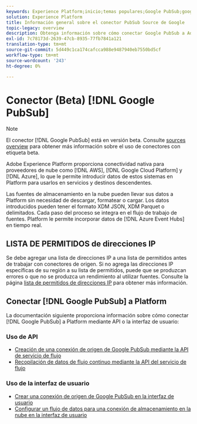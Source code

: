 ```yaml
---
keywords: Experience Platform;inicio;temas populares;Google PubSub;google pubsub
solution: Experience Platform
title: Información general sobre el conector PubSub Source de Google
topic-legacy: overview
description: Obtenga información sobre cómo conectar Google PubSub a Adobe Experience Platform mediante API o la interfaz de usuario.
exl-id: 7c78173d-2639-47cb-8935-77fb7841a121
translation-type: tm+mt
source-git-commit: 5d449c1ca174cafcca988e9487940eb7550bd5cf
workflow-type: tm+mt
source-wordcount: '243'
ht-degree: 0%

---
```


# Conector (Beta) [!DNL Google PubSub]

>[!NOTE]
>
>El conector [!DNL Google PubSub] está en versión beta. Consulte [sources overview](../../home.md#terms-and-conditions) para obtener más información sobre el uso de conectores con etiqueta beta.

Adobe Experience Platform proporciona conectividad nativa para proveedores de nube como [!DNL AWS], [!DNL Google Cloud Platform] y [!DNL Azure], lo que le permite introducir datos de estos sistemas en Platform para usarlos en servicios y destinos descendentes.

Las fuentes de almacenamiento en la nube pueden llevar sus datos a Platform sin necesidad de descargar, formatear o cargar. Los datos introducidos pueden tener el formato XDM JSON, XDM Parquet o delimitados. Cada paso del proceso se integra en el flujo de trabajo de fuentes. Platform le permite incorporar datos de [!DNL Azure Event Hubs] en tiempo real.

## LISTA DE PERMITIDOS de direcciones IP

Se debe agregar una lista de direcciones IP a una lista de permitidos antes de trabajar con conectores de origen. Si no agrega las direcciones IP específicas de su región a su lista de permitidos, puede que se produzcan errores o que no se produzca un rendimiento al utilizar fuentes. Consulte la página [lista de permitidos de direcciones IP](../../ip-address-allow-list.md) para obtener más información.

## Conectar [!DNL Google PubSub] a Platform

La documentación siguiente proporciona información sobre cómo conectar [!DNL Google PubSub] a Platform mediante API o la interfaz de usuario:

### Uso de API

- [Creación de una conexión de origen de Google PubSub mediante la API de servicio de flujo](../../tutorials/api/create/cloud-storage/google-pubsub.md)
- [Recopilación de datos de flujo continuo mediante la API del servicio de flujo](../../tutorials/api/collect/streaming.md)

### Uso de la interfaz de usuario

- [Crear una conexión de origen de Google PubSub en la interfaz de usuario](../../tutorials/ui/create/cloud-storage/google-pubsub.md)
- [Configurar un flujo de datos para una conexión de almacenamiento en la nube en la interfaz de usuario](../../tutorials/ui/dataflow/streaming/cloud-storage-streaming.md)
